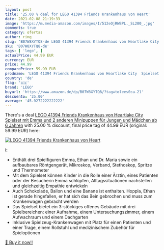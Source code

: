 ```yaml
---
layout: post
title: '25.00 % deal for LEGO 41394 Friends Krankenhaus von Heart'
date: 2021-02-08 21:19:33
image: 'https://m.media-amazon.com/images/I/512eOjRWBPL._SL200_.jpg'
comments: true
category: ofertas
author: ring
slug: 'B07W8XYTQ8-de LEGO 41394 Friends Krankenhaus von Heartlake City Spielset...'
sku: 'B07W8XYTQ8-de'
tags: [ 'lego', ]
actualPrice: 44.99 EUR
currency: EUR
price: 44.99
comparePrice: 59.99 EUR
prodname: 'LEGO 41394 Friends Krankenhaus von Heartlake City  Spielset mit Emma und 2 anderen Minipuppen für Jungen und Mädchen ab 6 Jahren'
country: 'de'
flag: '🇩🇪'
brand: 'LEGO'
buyurl: 'https://www.amazon.de/dp/B07W8XYTQ8/?tag=tolees0ca-21'
descuento: '25.00'
average: '45.0272222222222'
---
```


There's a deal [LEGO 41394 Friends Krankenhaus von Heartlake City  Spielset mit Emma und 2 anderen Minipuppen für Jungen und Mädchen ab 6 Jahren](https://www.amazon.de/dp/B07W8XYTQ8/?tag=tolees0ca-21)  with  25.00 % discount, final price tag of  44.99 EUR (original: 59.99 EUR) here:

[![LEGO 41394 Friends Krankenhaus von Heart](https://m.media-amazon.com/images/I/512eOjRWBPL._SL200_.jpg)](https://www.amazon.de/dp/B07W8XYTQ8/?tag=tolees0ca-21)

ℹ️:

- Enthält drei Spielfiguren Emma, Ethan und Dr. Maria sowie ein aufbaubares Röntgengerät, Mikroskop, Verband, Stethoskop, Spritze und Thermometer
- Mit dem Spielset können Kinder in die Rolle einer Ärztin, eines Patienten oder der Besucherin Emma schlüpfen, Alltagssituationen nachstellen und gleichzeitig Empathie entwickeln
- Auch Schokolade, Ballon und eine Banane ist enthalten. Hoppla, Ethan ist gerade hingefallen, er hat sich das Bein gebrochen und muss zum Krankenwagen gebracht werden
- Das Spielset bietet ein 3-stöckiges offenes Gebäude mit drei Spielbereichen: einer Aufnahme, einem Untersuchungszimmer, einem Aufwachraum und einem Dachgarten
- Inklusive Spielzeug-Krankenwagen mit Platz für einen Patienten und einer Trage, einem Rollstuhl und medizinischem Zubehör für Spieloptionen

[🛒 Buy it now!!](https://www.amazon.de/dp/B07W8XYTQ8/?tag=tolees0ca-21)

